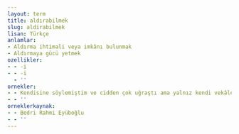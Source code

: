 ```yaml
---
layout: term
title: aldırabilmek
slug: aldirabilmek
lisan: Türkçe
anlamlar:
- Aldırma ihtimali veya imkânı bulunmak
- Aldırmaya gücü yetmek
ozellikler:
- - -i
- - -i
  - ''
ornekler:
- - Kendisine söylemiştim ve cidden çok uğraştı ama yalnız kendi vekâletine aldırabildi.
- - ''
orneklerkaynak:
- - Bedri Rahmi Eyüboğlu
- - ''
---
```

